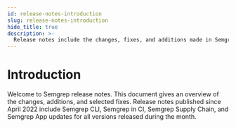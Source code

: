 ```yaml
---
id: release-notes-introduction
slug: release-notes-introduction
hide_title: true
description: >-
  Release notes include the changes, fixes, and additions made in Semgrep over a month or in a specific version.
---
```


# Introduction

Welcome to Semgrep release notes. This document gives an overview of the changes, additions, and selected fixes. Release notes published since April 2022 include Semgrep CLI, Semgrep in CI, Semgrep Supply Chain, and Semgrep App updates for all versions released during the month.